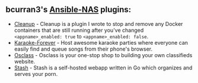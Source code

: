 ## bcurran3's [Ansible-NAS](https://github.com/davestephens/ansible-nas) plugins:

* [Cleanup](https://github.com/bcurran3/ansible-nas-plugins/blob/main/bcurran3/cleanup/README.md) - Cleanup is a plugin I wrote to stop and remove any Docker containers that are still running after you've changed `<appname>_enabled: true` to `<appname>_enabled: false`.
* [Karaoke-Forever](https://github.com/bcurran3/ansible-nas-plugins/blob/main/bcurran3/karaoke-forever/README.md) - Host awesome karaoke parties where everyone can easily find and queue songs from their phone's browser.
* [Osclass](https://github.com/bcurran3/ansible-nas-plugins/blob/main/bcurran3/osclass/README.md) - Osclass is your one-stop shop to building your own classifieds website.
* [Stash](https://github.com/bcurran3/ansible-nas-plugins/blob/main/bcurran3/stash/README.md) - Stash is a self-hosted webapp written in Go which organizes and serves your porn.
